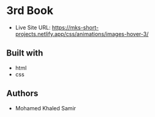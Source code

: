 # 3rd Book

- Live Site URL: https://mks-short-projects.netlify.app/css/animations/images-hover-3/

## Built with

- html
- css

## Authors

- Mohamed Khaled Samir
